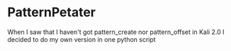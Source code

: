 # PatternPetater
When I saw that I haven't got pattern_create  nor pattern_offset in Kali 2.0 I decided to do my own version in one python script
